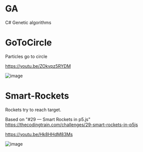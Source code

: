 # GA
 C# Genetic algorithms

# GoToCircle

Particles go to circle

https://youtu.be/ZOkvpz5RYDM

![image](https://github.com/tltrus/GA/assets/77125487/8a53dce8-ac14-4248-a3e5-6b893ae5c425)


# Smart-Rockets

Rockets try to reach target.

Based on "#29 — Smart Rockets in p5.js" https://thecodingtrain.com/challenges/29-smart-rockets-in-p5js

https://youtu.be/Hk8HHdM83Ms

![image](https://github.com/user-attachments/assets/6c68f143-8c32-43f8-a79e-b5c8e907e309)
